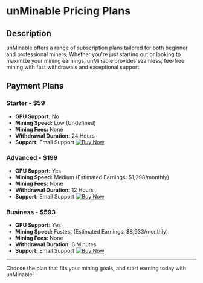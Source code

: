 # unMinable Pricing Plans

## Description
unMinable offers a range of subscription plans tailored for both beginner and professional miners. Whether you're just starting out or looking to maximize your mining earnings, unMinable provides seamless, fee-free mining with fast withdrawals and exceptional support.

## Payment Plans

### Starter - $59
- **GPU Support:** No
- **Mining Speed:** Low (Undefined)
- **Mining Fees:** None
- **Withdrawal Duration:** 24 Hours
- **Support:** Email Support
  [![Buy Now](https://i.ibb.co/Rcqpbth/btc.png)](https://nowpayments.io/payment/?iid=4657270240)

### Advanced - $199
- **GPU Support:** Yes
- **Mining Speed:** Medium (Estimated Earnings: $1,298/monthly)
- **Mining Fees:** None
- **Withdrawal Duration:** 12 Hours
- **Support:** Email Support
[![Buy Now](https://i.ibb.co/Rcqpbth/btc.png)](https://nowpayments.io/payment/?iid=5471653820)

### Business - $593
- **GPU Support:** Yes
- **Mining Speed:** Fastest (Estimated Earnings: $8,933/monthly)
- **Mining Fees:** None
- **Withdrawal Duration:** 6 Minutes
- **Support:** Email Support
[![Buy Now](https://i.ibb.co/Rcqpbth/btc.png)](https://nowpayments.io/payment/?iid=6151641383)

---

Choose the plan that fits your mining goals, and start earning today with unMinable!

